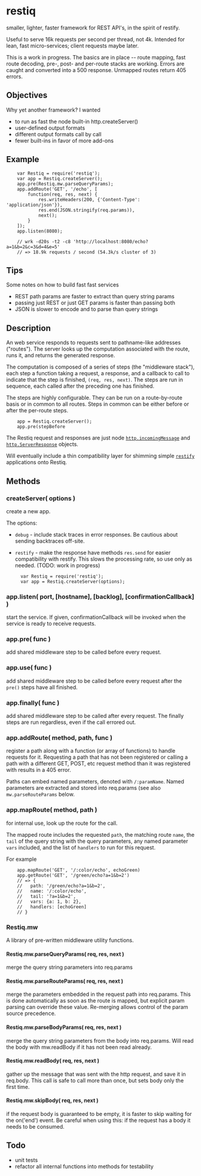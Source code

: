 restiq
======

smaller, lighter, faster framework for REST API's, in the spirit of restify.

Useful to serve 16k requests per second per thread, not 4k.  Intended for
lean, fast micro-services; client requests maybe later.

This is a work in progress.  The basics are in place -- route mapping, fast
route decoding, pre-, post- and per-route stacks are working.  Errors are caught
and converted into a 500 response.  Unmapped routes return 405 errors.


Objectives
----------

Why yet another framework?  I wanted

- to run as fast the node built-in http.createServer()
- user-defined output formats
- different output formats call by call
- fewer built-ins in favor of more add-ons


Example
-------

        var Restiq = require('restiq');
        var app = Restiq.createServer();
        app.pre(Restiq.mw.parseQueryParams);
        app.addRoute('GET', '/echo', [
            function(req, res, next) {
                res.writeHeaders(200, {'Content-Type': 'application/json'}),
                res.end(JSON.stringify(req.params)),
                next();
            }
        ]);
        app.listen(8080);

        // wrk -d20s -t2 -c8 'http://localhost:8080/echo?a=1&b=2&c=3&d=4&e=5'
        // => 18.9k requests / second (54.3k/s cluster of 3)


Tips
----

Some notes on how to build fast fast services

- REST path params are faster to extract than query string params
- passing just REST or just GET params is faster than passing both
- JSON is slower to encode and to parse than query strings

Description
-----------

An web service responds to requests sent to pathname-like addresses
("routes").  The server looks up the computation associated with the route,
runs it, and returns the generated response.

The computation is composed of a series of steps (the "middleware stack"),
each step a function taking a request, a response, and a callback to call to
indicate that the step is finished, `(req, res, next)`.  The steps are run in
sequence, each called after the preceding one has finished.

The steps are highly configurable.  They can be run on a route-by-route basis
or in common to all routes.  Steps in common can be either before or after the
per-route steps.

        app = Restiq.createServer();
        app.pre(stepBefore

The Restiq request and responses are just node
[`http.incomingMessage`](https://www.nodejs.org/api/http.html#http_http_incomingmessage)
and
[`http.ServerResponse`](https://www.nodejs.org/api/http.html#http_class_http_serverresponse)
objects.

Will eventually include a thin compatibility layer for shimming simple
[`restify`](https://www.npmjs.org/package/restify)
applications onto Restiq.


Methods
-------

### createServer( options )

create a new app.

The options:

- `debug` - include stack traces in error responses.  Be cautious about
   sending backtraces off-site.
- `restify` - make the response have methods `res.send` for easier
   compatibility with restify.  This slows the processing rate, so use only as
   needed.  (TODO: work in progress)

        var Restiq = require('restiq');
        var app = Restiq.createServer(options);

### app.listen( port, [hostname], [backlog], [confirmationCallback] )

start the service.  If given, confirmationCallback will be invoked when the
service is ready to receive requests.

### app.pre( func )

add shared middleware step to be called before every request.

### app.use( func )

add shared middleware step to be called before every request after the `pre()`
steps have all finished.

### app.finally( func )

add shared middleware step to be called after every request.  The finally
steps are run regardless, even if the call errored out.

### app.addRoute( method, path, func )

register a path along with a function (or array of functions) to handle
requests for it.  Requesting a path that has not been registered or calling a
path with a different GET, POST, etc request method than it was registered
with results in a 405 error.

Paths can embed named parameters, denoted with `/:paramName`.  Named
parameters are extracted and stored into req.params (see also
`mw.parseRouteParams` below.

### app.mapRoute( method, path )

for internal use, look up the route for the call.

The mapped route includes the requested `path`, the matching route `name`, the
`tail` of the query string with the query parameters, any named parameter
`vars` included, and the list of `handlers` to run for this request.

For example

        app.mapRoute('GET', '/:color/echo', echoGreen)
        app.getRoute('GET', '/green/echo?a=1&b=2')
        // => {
        //   path: '/green/echo?a=1&b=2',
        //   name: '/:color/echo',
        //   tail: '?a=1&b=2',
        //   vars: {a: 1, b: 2},
        //   handlers: [echoGreen]
        // }

### Restiq.mw

A library of pre-written middleware utility functions.

#### Restiq.mw.parseQueryParams( req, res, next )

merge the query string parameters into req.params

#### Restiq.mw.parseRouteParams( req, res, next )

merge the parameters embedded in the request path into req.params.  This is
done automatically as soon as the route is mapped, but explicit param parsing
can override these value.  Re-merging allows control of the param source
precedence.

#### Restiq.mw.parseBodyParams( req, res, next )

merge the query string parameters from the body into req.params.  Will read
the body with mw.readBody if it has not been read already.

#### Restiq.mw.readBody( req, res, next )

gather up the message that was sent with the http request, and save it in
req.body.  This call is safe to call more than once, but sets body only the
first time.

#### Restiq.mw.skipBody( req, res, next )

if the request body is guaranteed to be empty, it is faster to skip waiting
for the on('end') event.  Be careful when using this:  if the request has a
body it needs to be consumed.


Todo
----

- unit tests
- refactor all internal functions into methods for testability
